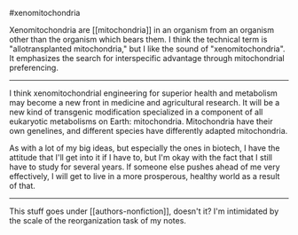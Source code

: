 #xenomitochondria

Xenomitochondria are [[mitochondria]] in an organism from an organism other than the organism which bears them.  I think the technical term is "allotransplanted mitochondria," but I like the sound of "xenomitochondria".  It emphasizes the search for interspecific advantage through mitochondrial preferencing.

---
I think xenomitochondrial engineering for superior health and metabolism may become a new front in medicine and agricultural research.  It will be a new kind of transgenic modification specialized in a component of all eukaryotic metabolisms on Earth: mitochondria.  Mitochondria have their own genelines, and different species have differently adapted mitochondria.

As with a lot of my big ideas, but especially the ones in biotech, I have the attitude that I'll get into it if I have to, but I'm okay with the fact that I still have to study for several years.  If someone else pushes ahead of me very effectively, I will get to live in a more prosperous, healthy world as a result of that.

---
This stuff goes under [[authors-nonfiction]], doesn't it?  I'm intimidated by the scale of the reorganization task of my notes.